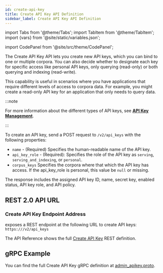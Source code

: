 ```yaml
---
id: create-api-key
title: Create API Key API Definition
sidebar_label: Create API Key API Definition
---
```


import Tabs from '@theme/Tabs';
import TabItem from '@theme/TabItem';
import {vars} from '@site/static/variables.json';

import CodePanel from '@site/src/theme/CodePanel';


The Create API Key API lets you create new API keys, which you can
bind to one or multiple corpora. You can also decide whether to designate each
key for specific access like personal API keys, only querying (read-only) or
both querying and indexing (read-write).

This capability is useful in scenarios where you have applications that
require different levels of access to corpora data. For example, you might
create a read-only API key for an application that only needs to query data.

:::note

For more information about the different types of API keys, see
[**API Key Management**](/docs/learn/authentication/api-key-management).

:::

To create an API key, send a POST request to `/v2/api_keys` with the following
properties:

- `name` - (Required) Specifies the human-readable name of the API key.
- `api_key_role` - (Required): Specifies the role of the API key as `serving`,
  `serving_and_indexing`, or `personal`.
- `corpus_keys` Specifies the corpora where that which the API key has access.
  If the api_key_role is personal, this value be `null` or missing.

The response includes the assigned API key
ID, name, secret key, enabled status, API key role, and API policy.

## REST 2.0 API URL

### Create API Key Endpoint Address

<Config v="names.product"/> exposes a REST endpoint at the following URL
to create API keys:
<code>https://<Config v="domains.rest.indexing"/>/v2/api_keys</code>

The API Reference shows the full [Create API Key](/docs/rest-api/create-api-key) REST definition.

## gRPC Example

You can find the full Create API Key gRPC definition at [admin_apikey.proto](https://github.com/vectara/protos/blob/main/admin_apikey.proto).
